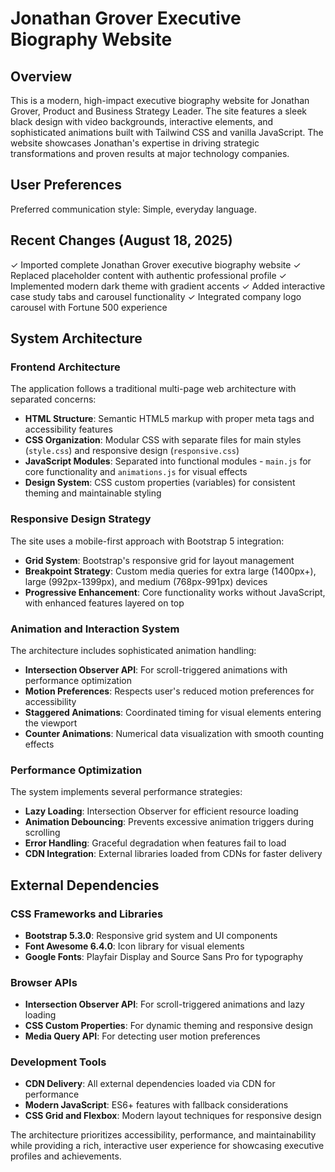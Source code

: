 # Jonathan Grover Executive Biography Website

## Overview

This is a modern, high-impact executive biography website for Jonathan Grover, Product and Business Strategy Leader. The site features a sleek black design with video backgrounds, interactive elements, and sophisticated animations built with Tailwind CSS and vanilla JavaScript. The website showcases Jonathan's expertise in driving strategic transformations and proven results at major technology companies.

## User Preferences

Preferred communication style: Simple, everyday language.

## Recent Changes (August 18, 2025)

✓ Imported complete Jonathan Grover executive biography website
✓ Replaced placeholder content with authentic professional profile
✓ Implemented modern dark theme with gradient accents
✓ Added interactive case study tabs and carousel functionality
✓ Integrated company logo carousel with Fortune 500 experience

## System Architecture

### Frontend Architecture
The application follows a traditional multi-page web architecture with separated concerns:

- **HTML Structure**: Semantic HTML5 markup with proper meta tags and accessibility features
- **CSS Organization**: Modular CSS with separate files for main styles (`style.css`) and responsive design (`responsive.css`)
- **JavaScript Modules**: Separated into functional modules - `main.js` for core functionality and `animations.js` for visual effects
- **Design System**: CSS custom properties (variables) for consistent theming and maintainable styling

### Responsive Design Strategy
The site uses a mobile-first approach with Bootstrap 5 integration:

- **Grid System**: Bootstrap's responsive grid for layout management
- **Breakpoint Strategy**: Custom media queries for extra large (1400px+), large (992px-1399px), and medium (768px-991px) devices
- **Progressive Enhancement**: Core functionality works without JavaScript, with enhanced features layered on top

### Animation and Interaction System
The architecture includes sophisticated animation handling:

- **Intersection Observer API**: For scroll-triggered animations with performance optimization
- **Motion Preferences**: Respects user's reduced motion preferences for accessibility
- **Staggered Animations**: Coordinated timing for visual elements entering the viewport
- **Counter Animations**: Numerical data visualization with smooth counting effects

### Performance Optimization
The system implements several performance strategies:

- **Lazy Loading**: Intersection Observer for efficient resource loading
- **Animation Debouncing**: Prevents excessive animation triggers during scrolling
- **Error Handling**: Graceful degradation when features fail to load
- **CDN Integration**: External libraries loaded from CDNs for faster delivery

## External Dependencies

### CSS Frameworks and Libraries
- **Bootstrap 5.3.0**: Responsive grid system and UI components
- **Font Awesome 6.4.0**: Icon library for visual elements
- **Google Fonts**: Playfair Display and Source Sans Pro for typography

### Browser APIs
- **Intersection Observer API**: For scroll-triggered animations and lazy loading
- **CSS Custom Properties**: For dynamic theming and responsive design
- **Media Query API**: For detecting user motion preferences

### Development Tools
- **CDN Delivery**: All external dependencies loaded via CDN for performance
- **Modern JavaScript**: ES6+ features with fallback considerations
- **CSS Grid and Flexbox**: Modern layout techniques for responsive design

The architecture prioritizes accessibility, performance, and maintainability while providing a rich, interactive user experience for showcasing executive profiles and achievements.